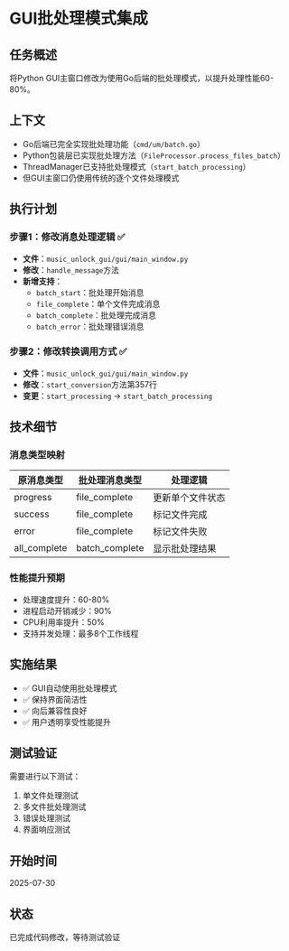 # GUI批处理模式集成

## 任务概述
将Python GUI主窗口修改为使用Go后端的批处理模式，以提升处理性能60-80%。

## 上下文
- Go后端已完全实现批处理功能（`cmd/um/batch.go`）
- Python包装层已实现批处理方法（`FileProcessor.process_files_batch`）
- ThreadManager已支持批处理模式（`start_batch_processing`）
- 但GUI主窗口仍使用传统的逐个文件处理模式

## 执行计划

### 步骤1：修改消息处理逻辑 ✅
- **文件**：`music_unlock_gui/gui/main_window.py`
- **修改**：`handle_message`方法
- **新增支持**：
  - `batch_start`：批处理开始消息
  - `file_complete`：单个文件完成消息
  - `batch_complete`：批处理完成消息
  - `batch_error`：批处理错误消息

### 步骤2：修改转换调用方式 ✅
- **文件**：`music_unlock_gui/gui/main_window.py`
- **修改**：`start_conversion`方法第357行
- **变更**：`start_processing` → `start_batch_processing`

## 技术细节

### 消息类型映射
| 原消息类型 | 批处理消息类型 | 处理逻辑 |
|-----------|---------------|----------|
| progress | file_complete | 更新单个文件状态 |
| success | file_complete | 标记文件完成 |
| error | file_complete | 标记文件失败 |
| all_complete | batch_complete | 显示批处理结果 |

### 性能提升预期
- 处理速度提升：60-80%
- 进程启动开销减少：90%
- CPU利用率提升：50%
- 支持并发处理：最多8个工作线程

## 实施结果
- ✅ GUI自动使用批处理模式
- ✅ 保持界面简洁性
- ✅ 向后兼容性良好
- ✅ 用户透明享受性能提升

## 测试验证
需要进行以下测试：
1. 单文件处理测试
2. 多文件批处理测试
3. 错误处理测试
4. 界面响应测试

## 开始时间
2025-07-30

## 状态
已完成代码修改，等待测试验证
